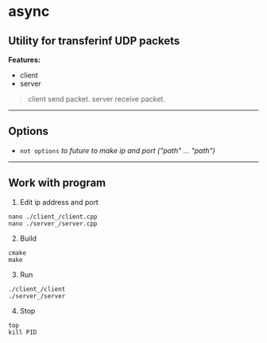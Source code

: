 # async

## Utility for transferinf UDP packets

**Features:**

* client
* server

> client send packet. server receive packet.
___

## Options

* `not options`   *to future to make ip and port (\"path\" ... \"path\")*

___

## Work with program

1. Edit ip address and port
```shell
nano ./client_/client.cpp
nano ./server_/server.cpp
```

2. Build
```shell
cmake
make
```

3. Run
```shell
./client_/client
./server_/server
```

4. Stop
```shell
top
kill PID
```
